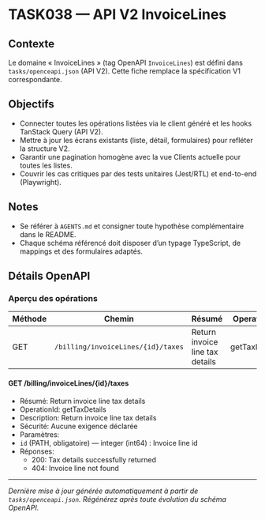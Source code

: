 # TASK038 — API V2 InvoiceLines

## Contexte
Le domaine « InvoiceLines » (tag OpenAPI `InvoiceLines`) est défini dans `tasks/openceapi.json` (API V2). Cette fiche remplace la spécification V1 correspondante.

## Objectifs
- Connecter toutes les opérations listées via le client généré et les hooks TanStack Query (API V2).
- Mettre à jour les écrans existants (liste, détail, formulaires) pour refléter la structure V2.
- Garantir une pagination homogène avec la vue Clients actuelle pour toutes les listes.
- Couvrir les cas critiques par des tests unitaires (Jest/RTL) et end-to-end (Playwright).

## Notes
- Se référer à `AGENTS.md` et consigner toute hypothèse complémentaire dans le README.
- Chaque schéma référencé doit disposer d’un typage TypeScript, de mappings et des formulaires adaptés.

## Détails OpenAPI

### Aperçu des opérations

| Méthode | Chemin | Résumé | OperationId |
| --- | --- | --- | --- |
| GET | `/billing/invoiceLines/{id}/taxes` | Return invoice line tax details | getTaxDetails |

#### GET /billing/invoiceLines/{id}/taxes

- Résumé: Return invoice line tax details
- OperationId: getTaxDetails
- Description: Return invoice line tax details
- Sécurité: Aucune exigence déclarée
- Paramètres:
- `id` (PATH, obligatoire) — integer (int64) : Invoice line id
- Réponses:
  - 200: Tax details successfully returned
  - 404: Invoice line not found

---

_Dernière mise à jour générée automatiquement à partir de `tasks/openceapi.json`. Régénérez après toute évolution du schéma OpenAPI._
